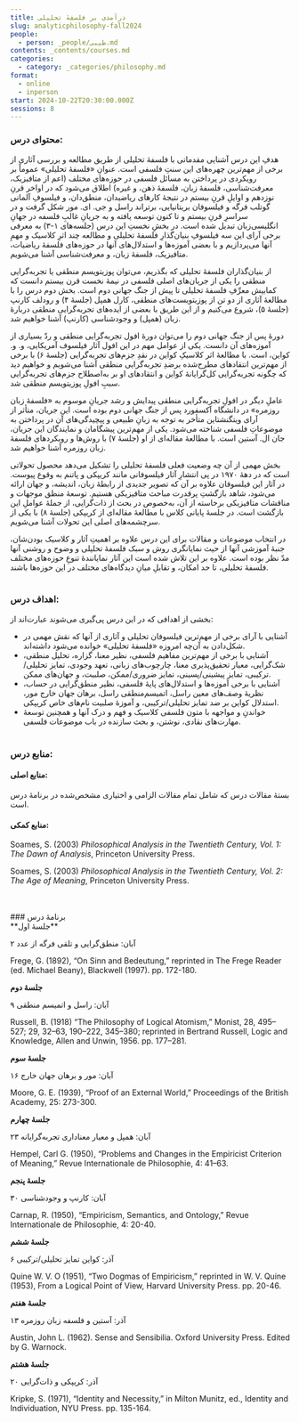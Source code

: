 ```yaml
---
title: درآمدی بر فلسفهٔ تحلیلی
slug: analyticphilosophy-fall2024
people:
  - person: _people/طیبی.md
contents: _contents/courses.md
categories:
  - category: _categories/philosophy.md
format:
  - online
  - inperson
start: 2024-10-22T20:30:00.000Z
sessions: 8
---
```




### محتوای درس:

هدفِ این درس آشنایی‌ مقدماتی با فلسفهٔ تحلیلی از طریق مطالعه و بررسی آثاری از برخی از مهم‌ترین چهره‌های این سنتِ فلسفی است. عنوانِ «فلسفهٔ تحلیلی» عموماً بر رویکردی در پرداختن به مسائل فلسفی در حوزه‌های مختلف (اعم از متافیزیک، معرفت‌شناسی، فلسفهٔ زبان، فلسفهٔ ذهن، و غیره) اطلاق می‌شود که در اواخر قرنِ نوزدهم و اوایلِ قرنِ بیستم در نتیجهٔ کارهای ریاضیدان، منطق‌دان، و فیلسوفِ آلمانی گوتلب فرگه و فیلسوفان بریتانیایی، برتراند راسل و جی. ای. مور شکل گرفت و در سراسرِ قرنِ بیستم و تا کنون توسعه یافته و به جریانِ غالبِ فلسفه در جهانِ انگلیسی‌زبان تبدیل شده است. در بخشِ نخستِ این درس (جلسه‌های ۱-۳) به معرفی برخی آرای این سه فیلسوفِ بنیان‌گذارِ فلسفهٔ تحلیلی و مطالعه چند اثرِ کلاسیک و مهمِ آنها می‌پردازیم و با بعضی آموزه‌ها و استدلال‌های آنها در حوزه‌‌های فلسفهٔ ریاضیات، متافیزیک، فلسفهٔ زبان، و معرفت‌شناسی آشنا می‌شویم.

از بنیان‌گذاران فلسفهٔ تحلیلی که بگذریم، می‌توان پوزیتویسم منطقی یا تجربه‌گرایی منطقی را یکی از جریان‌های اصلی فلسفی در نیمهٔ نخست قرن بیستم دانست که کمابیش معرِّفِ فلسفهٔ تحلیلی تا پیش از جنگ جهانی دوم است. بخش دوم درس را با مطالعهٔ آثاری از دو تن از پوزیتویست‌های منطقی، کارل همپل (جلسهٔ ۴) و رودلف کارنپ (جلسهٔ ۵)، شروع می‌کنیم و از این طریق با بعضی از ایده‌های تجربه‌گرایی منطقی دربارهٔ زبان (همپل) و وجودشناسی (کارنپ) آشنا خواهیم شد.

دورهٔ پس از جنگ جهانی دوم را می‌توان دورهٔ افول تجربه‌گرایی منطقی و ردّ بسیاری از آموزه‌های آن دانست. یکی از عوامل مهم در این افول آثار فیلسوف آمریکایی، و. و. کواین، است. با مطالعهٔ اثر کلاسیکِ کواین در نقدِ جزم‌های تجربه‌گرایی (جلسهٔ ۶) با برخی از مهم‌ترین انتقادهای مطرح‌شده برضدِ تجربه‌گرایی منطقی آشنا می‌شویم و خواهیم دید که چگونه تجربه‌گرایی کل‌گرایانهٔ کواین و انتقادهای او بر به‌اصطلاح جزم‌های تجربه‌گرایی سببِ افولِ پوزیتویسم منطقی شد.

عاملِ دیگر در افولِ تجربه‌گرایی منطقی پیدایش و رشد جریانِ موسوم به «فلسفهٔ زبان روزمره» در دانشگاه آکسفورد پس از جنگ جهانی دوم بوده است. این جریان، متأثر از آرای ویتگنشتاین متأخر به توجه به زبانِ طبیعی و پیچیدگی‌های آن در پرداختن به موضوعاتِ فلسفی شناخته می‌شود. یکی از مهم‌ترین پیشگامان و نمایندگان این جریان، جان ال. آستین است. با مطالعهٔ مقاله‌ای از او (جلسهٔ ۷) با روش‌ها و رویکردهای فلسفهٔ زبان روزمره آشنا خواهیم شد.

بخش مهمی از آن چه وضعیت فعلی فلسفهٔ تحلیلی را تشکیل می‌دهد محصول تحولاتی است که در دههٔ ۱۹۷۰ در پی انتشارِ آثار فیلسوفانی مانند کریپکی و پاتنم به‌ وقوع پیوست. در آثار این فیلسوفان علاوه بر آن که تصویر جدیدی از رابطهٔ زبان، اندیشه، و جهان ارائه می‌شود، شاهد بازگشتِ پرقدرت مباحث متافیزیکی هستیم. توسعهٔ منطق موجهات و مناقشات متافیزیکی برخاسته از آن،‌ به‌خصوص در بحث از ذات‌گرایی، از جملهٔ عواملِ این بازگشت است. در جلسهٔ پایانی کلاس با مطالعهٔ مقاله‌ای از کریپکی (جلسهٔ ۸) با یکی از سرچشمه‌های اصلی این تحولات آشنا می‌شویم.

در انتخاب موضوعات و مقالات برای این درس علاوه بر اهمیتِ آثار و کلاسیک بودن‌شان، جنبهٔ آموزشی آنها از حیث نمایانگری روش و سبک فلسفهٔ تحلیلی و وضوح و روشنی آنها مدّ نظر بوده است. علاوه بر این تلاش شده است این آثار نمایانندهٔ تنوعِ حوزه‌های مختلف فلسفهٔ تحلیلی، تا حد امکان، و تقابلِ میانِ دیدگاه‌های مختلف در این حوزه‌ها باشند.
<br><br>

### اهداف درس:

بخشی از اهدافی که در این درس پی‌گیری می‌شوند عبارت‌اند از:

 - آشنایی با آرای برخی از مهم‌ترین فیلسوفان تحلیلی و آثاری از آنها که نقش مهمی در شکل‌دادن به آن‌چه امروزه «فلسفهٔ تحلیلی» خوانده می‌شود داشته‌اند.
 -  آشنایی با برخی از مهم‌ترین مفاهیم فلسفی، نظیر معنا، گزاره، تحلیل منطقی، شک‌گرایی، معیار تحقیق‌پذیری معنا، چارچوب‌های زبانی، تعهد وجودی، تمایز تحلیلی/ترکیبی، تمایز پیشینی/پسینی، تمایز ضروری/ممکن، صلبیت، و جهان‌های ممکن.
 - آشنایی با برخی آموزه‌ها و استدلال‌های پایهٔ فلسفی، نظیر منطق‌گرایی در حساب، نظریهٔ وصف‌های معین راسل، اتمیسم‌منطقی راسل، برهان جهان خارج مور، استدلال کواین بر ضد تمایز تحلیلی/ترکیبی، و آموزهٔ صلبیت نام‌های خاص کریپکی.
 - خواندنِ و مواجهه با متون فلسفی کلاسیک و فهم و درک آنها و همچنین توسعهٔ مهارت‌های نقادی، نوشتن، و بحث سازنده در باب موضوعات فلسفی.
<br><br>

### منابع درس:

#### منابع اصلی:
بستهٔ مقالات درس که شامل تمام مقالات الزامی و اختیاری مشخص‌شده در برنامهٔ درس است.

#### منابع کمکی:

<p dir="ltr">
Soames, S. (2003) <i>Philosophical Analysis in the Twentieth Century, Vol. 1: The Dawn of Analysis</i>, Princeton University Press.

Soames, S. (2003) <i>Philosophical Analysis in the Twentieth Century, Vol. 2: The Age of Meaning</i>, Princeton University Press.
</p>
<br><br>
### برنامهٔ درس

<br>
**جلسهٔ اول**

۲ آبان: منطق‌گرایی و تلقی فرگه از عدد

Frege, G. (1892), “On Sinn and Bedeutung,” reprinted in The Frege Reader (ed. Michael Beany), Blackwell (1997). pp. 172-180.

**جلسهٔ دوم**

۹ آبان: راسل و اتمیسم منطقی

Russell, B. (1918) “The Philosophy of Logical Atomism,” Monist, 28, 495–527; 29, 32–63, 190–222, 345–380; reprinted in Bertrand Russell, Logic and Knowledge, Allen and Unwin, 1956. pp. 177–281.

**جلسهٔ سوم**

۱۶ آبان: مور و برهان جهان خارج

Moore, G. E. (1939), “Proof of an External World,” Proceedings of the British Academy, 25: 273-300.

**جلسهٔ چهارم**

۲۳ آبان: همپل و معیار معناداری تجربه‌گرایانه 

Hempel, Carl G. (1950), “Problems and Changes in the Empiricist Criterion of Meaning,” Revue Internationale de Philosophie, 4: 41–63.

**جلسهٔ پنجم**

۳۰ آبان: کارنپ و وجودشناسی

Carnap, R. (1950), “Empiricism, Semantics, and Ontology,” Revue Internationale de Philosophie, 4: 20-40.

**جلسهٔ ششم**

۶ آذر: کواین تمایز تحلیلی/ترکیبی

Quine W. V. O (1951), “Two Dogmas of Empiricism,” reprinted in W. V. Quine (1953), From a Logical Point of View, Harvard University Press. pp. 20-46. 

**جلسهٔ هفتم**

۱۳ آذر: آستین و فلسفه زبان روزمره

Austin, John L. (1962). Sense and Sensibilia. Oxford University Press. Edited by G. Warnock.

**جلسهٔ هشتم**

۲۰ آذر: کریپکی و ذات‌گرایی

Kripke, S. (1971), “Identity and Necessity,” in Milton Munitz, ed., Identity and Individuation, NYU Press. pp. 135-164.
